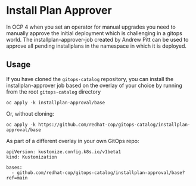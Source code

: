 # Install Plan Approver

In OCP 4 when you set an operator for manual upgrades you need to manually approve the initial deployment which is challenging in a gitops world. The installplan-approver-job created by Andrew Pitt can be used to approve all pending installplans in the namespace in which it is deployed.

## Usage

If you have cloned the `gitops-catalog` repository, you can install the installplan-approver job based on the overlay of your choice by running from the root `gitops-catalog` directory

```
oc apply -k installplan-approval/base
```

Or, without cloning:

```
oc apply -k https://github.com/redhat-cop/gitops-catalog/installplan-approval/base
```

As part of a different overlay in your own GitOps repo:

```
apiVersion: kustomize.config.k8s.io/v1beta1
kind: Kustomization

bases:
  - github.com/redhat-cop/gitops-catalog/installplan-approval/base?ref=main
```